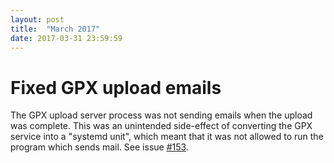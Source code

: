 ```yaml
---
layout: post
title:  "March 2017"
date: 2017-03-31 23:59:59
---
```


# Fixed GPX upload emails

The GPX upload server process was not sending emails when the upload was complete. This was an unintended side-effect of converting the GPX service into a "systemd unit", which meant that it was not allowed to run the program which sends mail. See issue [#153](https://github.com/openstreetmap/operations/issues/153).
